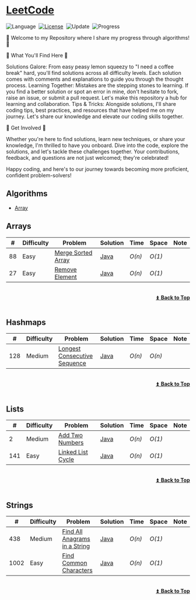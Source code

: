 # [LeetCode](https://leetcode.com/problemset/all/)

![Language](https://img.shields.io/badge/language-Java-red.svg)&nbsp;
[![License](https://img.shields.io/badge/license-MIT-3da63a.svg)](./LICENSE.md)&nbsp;
![Update](https://img.shields.io/badge/update-weekly-e1e8f6.svg)&nbsp;
![Progress](https://img.shields.io/badge/progress-9%20%2F%203049-f4b823.svg)&nbsp;

🚀 Welcome to my Repository where I share my progress through algorithms! 🚀


🌟 What You'll Find Here 🌟

Solutions Galore: From easy peasy lemon squeezy to
"I need a coffee break" hard, you'll find solutions across all difficulty levels.
Each solution comes with comments and explanations to guide you through the thought process.
Learning Together: Mistakes are the stepping stones to learning. If you
find a better solution or spot an error in mine, don't hesitate to fork,
raise an issue, or submit a pull request. Let's make this repository a hub
for learning and collaboration.
Tips & Tricks: Alongside solutions, I'll share coding tips, best practices, and resources
that have helped me on my journey. Let's share our knowledge and elevate our coding skills together.


🚀 Get Involved 🚀

Whether you're here to find solutions, learn new techniques, or share your knowledge,
I'm thrilled to have you onboard. Dive into the code, explore the solutions, and let's tackle
these challenges together. Your contributions, feedback, and questions are not just welcomed;
they're celebrated!


Happy coding, and here's to our journey towards becoming more proficient,
confident problem-solvers!

## Algorithms


* [Array](https://github.com/slawek-mazur/leetcode#array)

## Arrays

| #  | Difficulty | Problem                                                                             | Solution                                                                       | Time   | Space  | Note | 
|----|------------|-------------------------------------------------------------------------------------|--------------------------------------------------------------------------------|--------|--------|------|
| 88 | Easy       | [Merge Sorted Array](https://leetcode.com/problems/merge-sorted-array/description/) | [Java](./src/test/java/io/stricte/codetrekker/array/MergeSortedArrayTest.java) | _O(n)_ | _O(1)_ |      |
| 27 | Easy       | [Remove Element](https://leetcode.com/problems/remove-element/description/)         | [Java](./src/test/java/io/stricte/codetrekker/array/RemoveElementTest.java)    | _O(n)_ | _O(1)_ |      |

<br/>
<div align="right">
    <b><a href="#algorithms">⏫&nbsp;&nbsp;Back to Top</a></b>
</div>
<br/>

## Hashmaps

| #   | Difficulty | Problem                                                                                                 | Solution                                                                                   | Time   | Space  | Note | 
|-----|------------|---------------------------------------------------------------------------------------------------------|--------------------------------------------------------------------------------------------|--------|--------|------|
| 128 | Medium     | [Longest Consecutive Sequence](https://leetcode.com/problems/longest-consecutive-sequence/description/) | [Java](./src/test/java/io/stricte/codetrekker/hashmap/LongestConsecutiveSequenceTest.java) | _O(n)_ | _O(n)_ |      |

<br/>
<div align="right">
    <b><a href="#algorithms">⏫&nbsp;&nbsp;Back to Top</a></b>
</div>
<br/>

## Lists

| #   | Difficulty | Problem                                                                           | Solution                                                                     | Time   | Space  | Note | 
|-----|------------|-----------------------------------------------------------------------------------|------------------------------------------------------------------------------|--------|--------|------|
| 2   | Medium     | [Add Two Numbers](https://leetcode.com/problems/add-two-numbers/description/)     | [Java](./src/test/java/io/stricte/codetrekker/list/AddTwoNumbersTest.java)   | _O(n)_ | _O(1)_ |      |
| 141 | Easy       | [Linked List Cycle](https://leetcode.com/problems/linked-list-cycle/description/) | [Java](./src/test/java/io/stricte/codetrekker/list/LinkedListCycleTest.java) | _O(n)_ | _O(1)_ |      |

<br/>
<div align="right">
    <b><a href="#algorithms">⏫&nbsp;&nbsp;Back to Top</a></b>
</div>
<br/>

## Strings

| #    | Difficulty | Problem                                                                                                   | Solution                                                                                 | Time   | Space  | Note | 
|------|------------|-----------------------------------------------------------------------------------------------------------|------------------------------------------------------------------------------------------|--------|--------|------|
| 438  | Medium     | [Find All Anagrams in a String](https://leetcode.com/problems/find-all-anagrams-in-a-string/description/) | [Java](./src/test/java/io/stricte/codetrekker/string/FindAllAnagramsInAStringTest.java)  | _O(n)_ | _O(1)_ |      |
| 1002 | Easy       | [Find Common Characters](https://leetcode.com/problems/find-common-characters/description/)               | [Java](./src/test/java/io/stricte/codetrekker/string/FindCommonCharactersTest.java)      | _O(n)_ | _O(1)_ |      |

<br/>
<div align="right">
    <b><a href="#algorithms">⏫&nbsp;&nbsp;Back to Top</a></b>
</div>
<br/>
